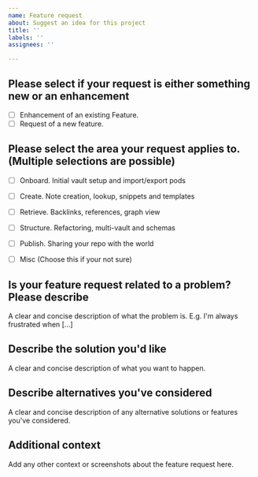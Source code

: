 ```yaml
---
name: Feature request
about: Suggest an idea for this project
title: ''
labels: ''
assignees: ''

---
```



<!--
 Do not Remove this block!

 Select something by placing an 'x' or 'X' inside the brackets.

 Look here -> [triage](https://dendron.so/notes/1e6c8b49-ef88-4e79-b2df-e9d614c38a53.html)
 for help with choosing.

 Needed for Auto labeling:
 issue_labeler_regex_version=3

 - [ ] IsTriaged

 -->

## Please select if your request is either something new or an enhancement ##

- [ ] Enhancement of an existing Feature.
- [ ] Request of a new feature.

## Please select the area your request applies to. (Multiple selections are possible) ##

- [ ] Onboard. Initial vault setup and import/export pods
- [ ] Create. Note creation, lookup, snippets and templates
- [ ] Retrieve. Backlinks, references, graph view
- [ ] Structure. Refactoring, multi-vault and schemas
- [ ] Publish. Sharing your repo with the world
- [ ] Misc (Choose this if your not sure)


## Is your feature request related to a problem? Please describe ##

A clear and concise description of what the problem is. E.g. I'm always frustrated when [...]

## Describe the solution you'd like ##

A clear and concise description of what you want to happen.

## Describe alternatives you've considered ##

A clear and concise description of any alternative solutions or features you've considered.

## Additional context ##

Add any other context or screenshots about the feature request here.
